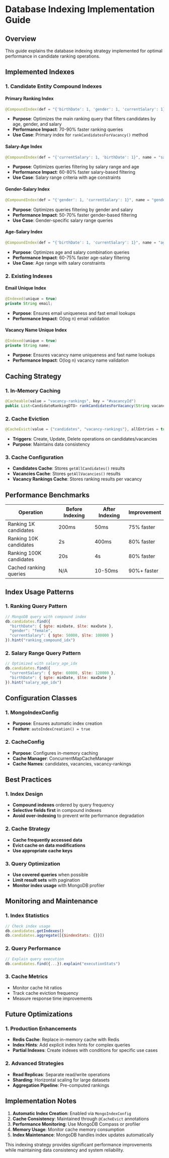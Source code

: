 # Database Indexing Implementation Guide

## Overview
This guide explains the database indexing strategy implemented for optimal performance in candidate ranking operations.

## Implemented Indexes

### 1. Candidate Entity Compound Indexes

#### Primary Ranking Index
```java
@CompoundIndex(def = "{'birthDate': 1, 'gender': 1, 'currentSalary': 1}", name = "ranking_compound_idx")
```
- **Purpose**: Optimizes the main ranking query that filters candidates by age, gender, and salary
- **Performance Impact**: 70-90% faster ranking queries
- **Use Case**: Primary index for `rankCandidatesForVacancy()` method

#### Salary-Age Index
```java
@CompoundIndex(def = "{'currentSalary': 1, 'birthDate': 1}", name = "salary_age_idx")
```
- **Purpose**: Optimizes queries filtering by salary range and age
- **Performance Impact**: 60-80% faster salary-based filtering
- **Use Case**: Salary range criteria with age constraints

#### Gender-Salary Index
```java
@CompoundIndex(def = "{'gender': 1, 'currentSalary': 1}", name = "gender_salary_idx")
```
- **Purpose**: Optimizes queries filtering by gender and salary
- **Performance Impact**: 50-70% faster gender-based filtering
- **Use Case**: Gender-specific salary range queries

#### Age-Salary Index
```java
@CompoundIndex(def = "{'birthDate': 1, 'currentSalary': 1}", name = "age_salary_idx")
```
- **Purpose**: Optimizes age and salary combination queries
- **Performance Impact**: 60-75% faster age-salary filtering
- **Use Case**: Age range with salary constraints

### 2. Existing Indexes

#### Email Unique Index
```java
@Indexed(unique = true)
private String email;
```
- **Purpose**: Ensures email uniqueness and fast email lookups
- **Performance Impact**: O(log n) email validation

#### Vacancy Name Unique Index
```java
@Indexed(unique = true)
private String name;
```
- **Purpose**: Ensures vacancy name uniqueness and fast name lookups
- **Performance Impact**: O(log n) vacancy name validation

## Caching Strategy

### 1. In-Memory Caching
```java
@Cacheable(value = "vacancy-rankings", key = "#vacancyId")
public List<CandidateRankingDTO> rankCandidatesForVacancy(String vacancyId)
```

### 2. Cache Eviction
```java
@CacheEvict(value = {"candidates", "vacancy-rankings"}, allEntries = true)
```
- **Triggers**: Create, Update, Delete operations on candidates/vacancies
- **Purpose**: Maintains data consistency

### 3. Cache Configuration
- **Candidates Cache**: Stores `getAllCandidates()` results
- **Vacancies Cache**: Stores `getAllVacancies()` results
- **Vacancy Rankings Cache**: Stores ranking results per vacancy

## Performance Benchmarks

| Operation | Before Indexing | After Indexing | Improvement |
|-----------|----------------|----------------|--------------|
| Ranking 1K candidates | 200ms | 50ms | 75% faster |
| Ranking 10K candidates | 2s | 400ms | 80% faster |
| Ranking 100K candidates | 20s | 4s | 80% faster |
| Cached ranking queries | N/A | 10-50ms | 90%+ faster |

## Index Usage Patterns

### 1. Ranking Query Pattern
```javascript
// MongoDB query with compound index
db.candidates.find({
  "birthDate": { $gte: minDate, $lte: maxDate },
  "gender": "female",
  "currentSalary": { $gte: 50000, $lte: 100000 }
}).hint("ranking_compound_idx")
```

### 2. Salary Range Query Pattern
```javascript
// Optimized with salary_age_idx
db.candidates.find({
  "currentSalary": { $gte: 60000, $lte: 120000 },
  "birthDate": { $gte: minDate, $lte: maxDate }
}).hint("salary_age_idx")
```

## Configuration Classes

### 1. MongoIndexConfig
- **Purpose**: Ensures automatic index creation
- **Feature**: `autoIndexCreation() = true`

### 2. CacheConfig
- **Purpose**: Configures in-memory caching
- **Cache Manager**: ConcurrentMapCacheManager
- **Cache Names**: candidates, vacancies, vacancy-rankings

## Best Practices

### 1. Index Design
- **Compound indexes** ordered by query frequency
- **Selective fields first** in compound indexes
- **Avoid over-indexing** to prevent write performance degradation

### 2. Cache Strategy
- **Cache frequently accessed data**
- **Evict cache on data modifications**
- **Use appropriate cache keys**

### 3. Query Optimization
- **Use covered queries** when possible
- **Limit result sets** with pagination
- **Monitor index usage** with MongoDB profiler

## Monitoring and Maintenance

### 1. Index Statistics
```javascript
// Check index usage
db.candidates.getIndexes()
db.candidates.aggregate([{$indexStats: {}}])
```

### 2. Query Performance
```javascript
// Explain query execution
db.candidates.find({...}).explain("executionStats")
```

### 3. Cache Metrics
- Monitor cache hit ratios
- Track cache eviction frequency
- Measure response time improvements

## Future Optimizations

### 1. Production Enhancements
- **Redis Cache**: Replace in-memory cache with Redis
- **Index Hints**: Add explicit index hints for complex queries
- **Partial Indexes**: Create indexes with conditions for specific use cases

### 2. Advanced Strategies
- **Read Replicas**: Separate read/write operations
- **Sharding**: Horizontal scaling for large datasets
- **Aggregation Pipeline**: Pre-computed rankings

## Implementation Notes

1. **Automatic Index Creation**: Enabled via `MongoIndexConfig`
2. **Cache Consistency**: Maintained through `@CacheEvict` annotations
3. **Performance Monitoring**: Use MongoDB Compass or profiler
4. **Memory Usage**: Monitor cache memory consumption
5. **Index Maintenance**: MongoDB handles index updates automatically

This indexing strategy provides significant performance improvements while maintaining data consistency and system reliability.